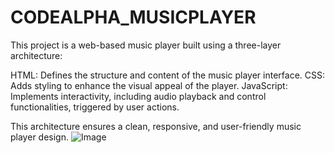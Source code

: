 # CODEALPHA_MUSICPLAYER
This project is a web-based music player built using a three-layer architecture:

HTML: Defines the structure and content of the music player interface. CSS: Adds styling to enhance the visual appeal of the player. JavaScript: Implements interactivity, including audio playback and control functionalities, triggered by user actions.

This architecture ensures a clean, responsive, and user-friendly music player design.
![Image](https://github.com/user-attachments/assets/4e794808-c9a0-43fd-965f-744b35522968)

